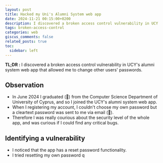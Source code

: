 ```yaml
---
layout: post
title: Hacked my Uni's Alumni System web app
date: 2024-11-21 00:15:00+0200
description: I discovered a broken access control vulnerability in UCY's alumni system web app that allowed me to change other users' passwords.
tags: broken-access-control
categories: web
giscus_comments: false
related_posts: true
toc:
  sidebar: left
---
```


**TL;DR :** I discovered a broken access control vulnerability in UCY's alumni system web app that allowed me to change other users' passwords.

## Observation
- In June 2024 I graduated (🎉) from the Computer Science Department of University of Cyprus, and so I joined the UCY's alumni system web app.
- When I registering my account, I couldn't choose my own password but a cleartext password was sent to me via email (🤔).
- Therefore I was really courious about the security level of the whole app, and was curious if I could find any critical bugs.

## Identifying a vulnerability
- I noticed that the app has a reset password functionality.
- I tried resetting my own password q




